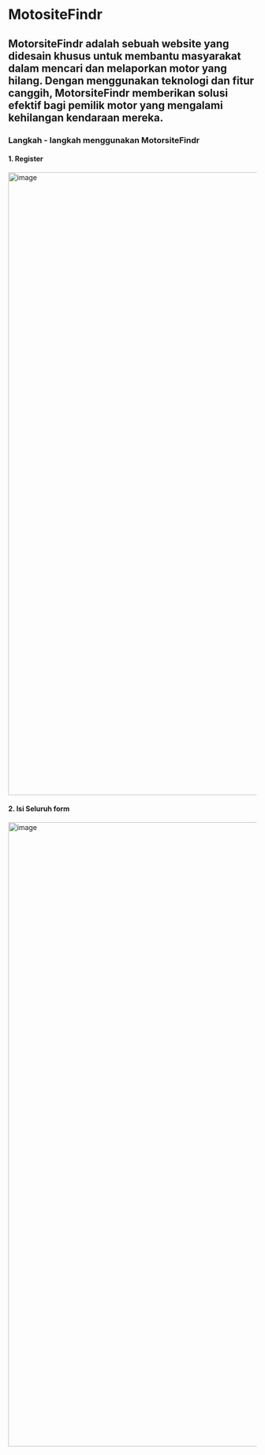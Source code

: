 # MotositeFindr

## MotorsiteFindr adalah sebuah website yang didesain khusus untuk membantu masyarakat dalam mencari dan melaporkan motor yang hilang. Dengan menggunakan teknologi dan fitur canggih, MotorsiteFindr memberikan solusi efektif bagi pemilik motor yang mengalami kehilangan kendaraan mereka.

### Langkah - langkah menggunakan MotorsiteFindr

#### 1. Register

<img width="1263" alt="image" src="https://github.com/Mifthahuddinnn/MotositeFindr/assets/142136573/feeaadfb-77c8-423b-a4fa-d053c77f6e85">

#### 2. Isi Seluruh form

<img width="1266" alt="image" src="https://github.com/Mifthahuddinnn/MotositeFindr/assets/142136573/6bc39eb7-7e5e-4123-9315-55df6dfb491b">





